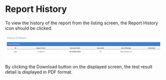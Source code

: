 # Report History

To view the history of the report from the listing screen, the Report History icon should be clicked.



![](<../../.gitbook/assets/Screen Shot 2021-12-09 at 08.34.53.png>)

By clicking the Download button on the displayed screen, the test result detail is displayed in PDF format.

